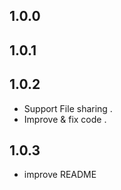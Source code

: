 ## 1.0.0
## 1.0.1
## 1.0.2 
* Support File sharing .
* Improve & fix code .
## 1.0.3
* improve README 




